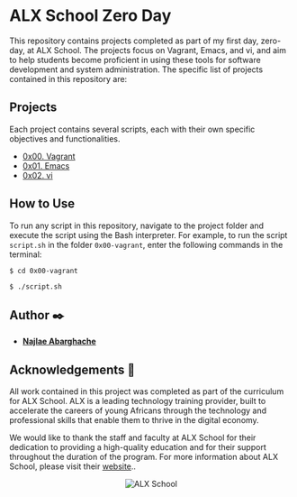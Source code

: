 # ALX School Zero Day

This repository contains projects completed as part of my first day, zero-day, at ALX School. The projects focus on Vagrant, Emacs, and vi, and aim to help students become proficient in using these tools for software development and system administration. The specific list of projects contained in this repository are:

## Projects
Each project contains several scripts, each with their own specific objectives and functionalities.

* [0x00. Vagrant](./0x00-vagrant)
* [0x01. Emacs](./0x01-emacs)
* [0x02. vi](./0x02-vi)

## How to Use
To run any script in this repository, navigate to the project folder and execute the script using the Bash interpreter. For example, to run the script `script.sh` in the folder `0x00-vagrant`, enter the following commands in the terminal:

`$ cd 0x00-vagrant`

`$ ./script.sh`

## Author :black_nib:

* [**Najlae Abarghache**](https://github.com/najlae01)

## Acknowledgements :pray:

All work contained in this project was completed as part of the curriculum for ALX School. ALX is a leading technology training provider, built to accelerate the careers of young Africans through the technology and professional skills that enable them to thrive in the digital economy.

We would like to thank the staff and faculty at ALX School for their dedication to providing a high-quality education and for their support throughout the duration of the program. For more information about ALX School, please visit their [website](https://www.alxafrica.com/)..

<p align="center">
  <img src="https://www.alxafrica.com/wp-content/uploads/2022/12/logo-white.svg"
       alt="ALX School"
  >
</p>
